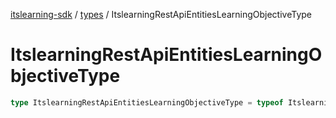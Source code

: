 [itslearning-sdk](../../modules.md) / [types](../index.md) / ItslearningRestApiEntitiesLearningObjectiveType

# ItslearningRestApiEntitiesLearningObjectiveType

```ts
type ItslearningRestApiEntitiesLearningObjectiveType = typeof ItslearningRestApiEntitiesLearningObjectiveType[keyof typeof ItslearningRestApiEntitiesLearningObjectiveType];
```
